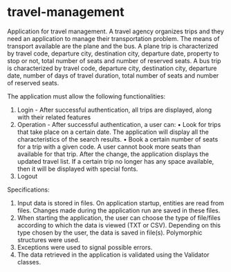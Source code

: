 # travel-management
Application for travel management. A travel agency organizes trips and they need an application to manage their transportation problem. The means of transport available are the plane and the bus. A plane trip is characterized by travel code, departure city, destination city, departure date, property to stop or not, total number of seats and number of reserved seats. A bus trip is characterized by travel code, departure city, destination city, departure date, number of days of travel duration, total number of seats and number of reserved seats.

The application must allow the following functionalities:
1. Login - After successful authentication, all trips are displayed, along with their related features
2. Operation - After successful authentication, a user can:
• Look for trips that take place on a certain date. The application will display all the characteristics of the search results.
• Book a certain number of seats for a trip with a given code. A user cannot book more seats than available for that trip. After the change, the application displays the updated travel list. If a certain trip no longer has any space available, then it will be displayed with special fonts.
3. Logout

Specifications:
1. Input data is stored in files. On application startup, entities are read from files. Changes made during the application run are saved in these files.
2. When starting the application, the user can choose the type of file/files according to which the data is viewed (TXT or CSV). Depending on this type chosen by the user, the data is saved in file(s). Polymorphic structures were used.
3. Exceptions were used to signal possible errors.
4. The data retrieved in the application is validated using the Validator classes.
